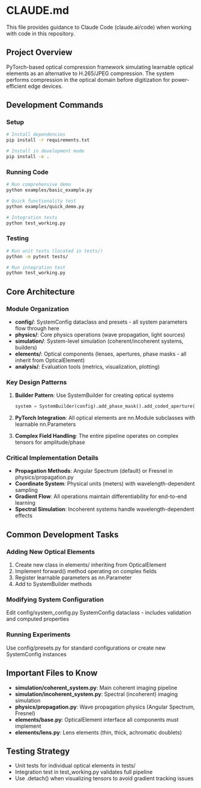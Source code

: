 # CLAUDE.md

This file provides guidance to Claude Code (claude.ai/code) when working with code in this repository.

## Project Overview
PyTorch-based optical compression framework simulating learnable optical elements as an alternative to H.265/JPEG compression. The system performs compression in the optical domain before digitization for power-efficient edge devices.

## Development Commands

### Setup
```bash
# Install dependencies
pip install -r requirements.txt

# Install in development mode  
pip install -e .
```

### Running Code
```bash
# Run comprehensive demo
python examples/basic_example.py

# Quick functionality test
python examples/quick_demo.py  

# Integration tests
python test_working.py
```

### Testing
```bash
# Run unit tests (located in tests/)
python -m pytest tests/

# Run integration test
python test_working.py
```

## Core Architecture

### Module Organization
- **config/**: SystemConfig dataclass and presets - all system parameters flow through here
- **physics/**: Core physics operations (wave propagation, light sources)
- **simulation/**: System-level simulation (coherent/incoherent systems, builders)
- **elements/**: Optical components (lenses, apertures, phase masks - all inherit from OpticalElement)
- **analysis/**: Evaluation tools (metrics, visualization, plotting)

### Key Design Patterns
1. **Builder Pattern**: Use SystemBuilder for creating optical systems
   ```python
   system = SystemBuilder(config).add_phase_mask().add_coded_aperture().build()
   ```

2. **PyTorch Integration**: All optical elements are nn.Module subclasses with learnable nn.Parameters

3. **Complex Field Handling**: The entire pipeline operates on complex tensors for amplitude/phase

### Critical Implementation Details
- **Propagation Methods**: Angular Spectrum (default) or Fresnel in physics/propagation.py
- **Coordinate System**: Physical units (meters) with wavelength-dependent sampling
- **Gradient Flow**: All operations maintain differentiability for end-to-end learning
- **Spectral Simulation**: Incoherent systems handle wavelength-dependent effects

## Common Development Tasks

### Adding New Optical Elements
1. Create new class in elements/ inheriting from OpticalElement
2. Implement forward() method operating on complex fields
3. Register learnable parameters as nn.Parameter
4. Add to SystemBuilder methods

### Modifying System Configuration  
Edit config/system_config.py SystemConfig dataclass - includes validation and computed properties

### Running Experiments
Use config/presets.py for standard configurations or create new SystemConfig instances

## Important Files to Know
- **simulation/coherent_system.py**: Main coherent imaging pipeline
- **simulation/incoherent_system.py**: Spectral (incoherent) imaging simulation
- **physics/propagation.py**: Wave propagation physics (Angular Spectrum, Fresnel)
- **elements/base.py**: OpticalElement interface all components must implement
- **elements/lens.py**: Lens elements (thin, thick, achromatic doublets)

## Testing Strategy
- Unit tests for individual optical elements in tests/
- Integration test in test_working.py validates full pipeline
- Use .detach() when visualizing tensors to avoid gradient tracking issues